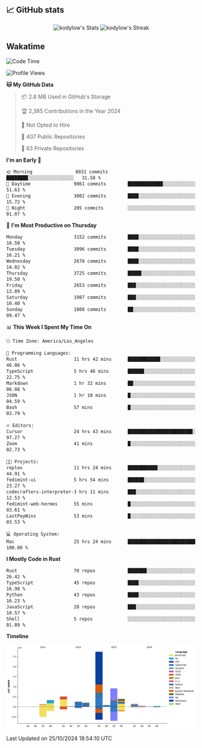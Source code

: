 ## 📈 GitHub stats
<!--START_SECTION:github-->
<div class="badges-githubstats">
  <p align="center">
    <img src="https://github-readme-stats.vercel.app/api?username=kodylow&theme=tokyonight&show_icons=true&hide_border=true&count_private=true" alt="kodylow's Stats" height="165">
    <img src="https://github-readme-streak-stats.herokuapp.com/?user=kodylow&theme=tokyonight&hide_border=true" alt="kodylow's Streak" height="165">
  </p>
</div>
<!--END_SECTION:github-->

## Wakatime 
<!--START_SECTION:waka-->
![Code Time](http://img.shields.io/badge/Code%20Time-1%2C212%20hrs%2041%20mins-blue)

![Profile Views](http://img.shields.io/badge/Profile%20Views-70-blue)

**🐱 My GitHub Data** 

> 📦 2.8 MB Used in GitHub's Storage 
 > 
> 🏆 2,385 Contributions in the Year 2024
 > 
> 🚫 Not Opted to Hire
 > 
> 📜 407 Public Repositories 
 > 
> 🔑 63 Private Repositories 
 > 
**I'm an Early 🐤** 

```text
🌞 Morning                6031 commits        ████████░░░░░░░░░░░░░░░░░   31.58 % 
🌆 Daytime                9861 commits        █████████████░░░░░░░░░░░░   51.63 % 
🌃 Evening                3002 commits        ████░░░░░░░░░░░░░░░░░░░░░   15.72 % 
🌙 Night                  205 commits         ░░░░░░░░░░░░░░░░░░░░░░░░░   01.07 % 
```
📅 **I'm Most Productive on Thursday** 

```text
Monday                   3152 commits        ████░░░░░░░░░░░░░░░░░░░░░   16.50 % 
Tuesday                  3096 commits        ████░░░░░░░░░░░░░░░░░░░░░   16.21 % 
Wednesday                2678 commits        ████░░░░░░░░░░░░░░░░░░░░░   14.02 % 
Thursday                 3725 commits        █████░░░░░░░░░░░░░░░░░░░░   19.50 % 
Friday                   2653 commits        ███░░░░░░░░░░░░░░░░░░░░░░   13.89 % 
Saturday                 1987 commits        ███░░░░░░░░░░░░░░░░░░░░░░   10.40 % 
Sunday                   1808 commits        ██░░░░░░░░░░░░░░░░░░░░░░░   09.47 % 
```


📊 **This Week I Spent My Time On** 

```text
🕑︎ Time Zone: America/Los_Angeles

💬 Programming Languages: 
Rust                     11 hrs 42 mins      ████████████░░░░░░░░░░░░░   46.06 % 
TypeScript               5 hrs 46 mins       ██████░░░░░░░░░░░░░░░░░░░   22.75 % 
Markdown                 1 hr 32 mins        ██░░░░░░░░░░░░░░░░░░░░░░░   06.08 % 
JSON                     1 hr 10 mins        █░░░░░░░░░░░░░░░░░░░░░░░░   04.59 % 
Bash                     57 mins             █░░░░░░░░░░░░░░░░░░░░░░░░   03.79 % 

🔥 Editors: 
Cursor                   24 hrs 43 mins      ████████████████████████░   97.27 % 
Zoom                     41 mins             █░░░░░░░░░░░░░░░░░░░░░░░░   02.73 % 

🐱‍💻 Projects: 
replex                   11 hrs 24 mins      ███████████░░░░░░░░░░░░░░   44.91 % 
fedimint-ui              5 hrs 54 mins       ██████░░░░░░░░░░░░░░░░░░░   23.27 % 
codecrafters-interpreter-3 hrs 11 mins       ███░░░░░░░░░░░░░░░░░░░░░░   12.53 % 
fedimint-web-hermes      55 mins             █░░░░░░░░░░░░░░░░░░░░░░░░   03.61 % 
LastPayWins              53 mins             █░░░░░░░░░░░░░░░░░░░░░░░░   03.53 % 

💻 Operating System: 
Mac                      25 hrs 24 mins      █████████████████████████   100.00 % 
```

**I Mostly Code in Rust** 

```text
Rust                     70 repos            ███████░░░░░░░░░░░░░░░░░░   26.42 % 
TypeScript               45 repos            ████░░░░░░░░░░░░░░░░░░░░░   16.98 % 
Python                   43 repos            ████░░░░░░░░░░░░░░░░░░░░░   16.23 % 
JavaScript               28 repos            ███░░░░░░░░░░░░░░░░░░░░░░   10.57 % 
Shell                    5 repos             ░░░░░░░░░░░░░░░░░░░░░░░░░   01.89 % 
```



**Timeline**

![Lines of Code chart](https://raw.githubusercontent.com/Kodylow/Kodylow/master/assets/bar_graph.png)


 Last Updated on 25/10/2024 18:54:10 UTC
<!--END_SECTION:waka-->
